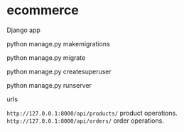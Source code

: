 # ecommerce
Django app

python manage.py makemigrations

python manage.py migrate

python manage.py createsuperuser

python manage.py runserver

urls

`http://127.0.0.1:8000/api/products/` product operations.
`http://127.0.0.1:8000/api/orders/` order operations.
